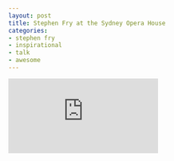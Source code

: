 ```yaml
---
layout: post
title: Stephen Fry at the Sydney Opera House
categories:
- stephen fry
- inspirational
- talk
- awesome
---
```


<iframe src="http://www.youtube.com/embed/1id1J3recyM" frameborder="0" allowfullscreen></iframe>
